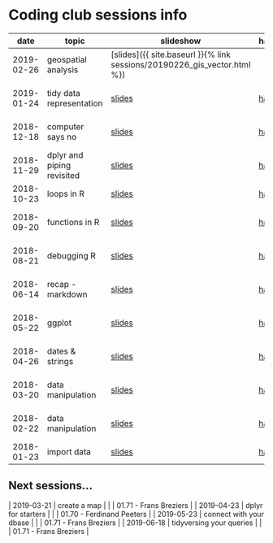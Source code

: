 
# Coding club sessions info

|date | topic | slideshow | hackmd | location |
| --- | ----- | ----------| ------ | -------  |
| 2019-02-26 | geospatial analysis | [slides]({{ site.baseurl }}{% link sessions/20190226_gis_vector.html  %}) | | 01.70 - Ferdinand Peeters |
| 2019-01-24 | tidy data representation | [slides](https://drive.google.com/open?id=1Fv91mNOk3Qv0WYC07FJPOg_kn3gPCQx8YOItxcU1EX4) | [hackmd](https://hackmd.io/QTJz1R1IRtyqdXamsGpIfw) | 01.71 - Frans Breziers |
| 2018-12-18 | computer says no | [slides](https://drive.google.com/open?id=15jRh73p7CSD28RFBG1k9OnvYeWDz9aDeXd5LmzQIXyQ) | [hackmd](https://hackmd.io/wz_7_fCJTxWpFL23bklbjg) | 01.23 - Léon Stynen |
| 2018-11-29 | dplyr and piping revisited | [slides](https://drive.google.com/open?id=10xkXgTlBiQol9MviCbeWwAQM928Db6XOUCaz8ds8kg8) | [hackmd](https://hackmd.io/Fjm4XuozRKSDyFNXuU6mqQ) | 01.71 - Frans Breziers |
| 2018-10-23 | loops in R | [slides](https://drive.google.com/open?id=1GiXg4R9EdlsR-v9RL0Uc6gJ3emi8nWGYNdcLmIVRdho) | [hackmd](https://hackmd.io/jwSucdiFQDCcIFSbHgLCCg) | 01.72 - Kaat Tilley |
| 2018-09-20 | functions in R | [slides](https://drive.google.com/open?id=1E6yN_tXqhQMR7IbkaG1OgyiU8Xsgk3PtfJZuYe2jGsE) | [hackmd](https://hackmd.io/OedO-zCaS7C_-oM-iSO-Ow) | 01.69 - Paul Janssen |
| 2018-08-21 | debugging R | [slides](https://drive.google.com/open?id=1X89LxKdKbd2InI1HKuYFYz_AskFFnDMRAcfKXBeM_ks) | [hackmd](https://hackmd.io/qn1X6GFATLiOQjvN96KENA) | 01.69 - Paul Janssen |
| 2018-06-14 | recap - markdown | [slides](https://drive.google.com/open?id=1mdrcCk6gpw5DjXne_saibeXFqq4_iPYYhWBO8G57B4g) | [hackmd](https://hackmd.io/aaVLiB17Qm-LkBJeSd6iZg) | 01.05 - Isala Van Diest |
| 2018-05-22 | ggplot | [slides](https://drive.google.com/open?id=1vq4Y2jP1Lh9sRin52HyKxhMYD61keI35AkJZPr0BgVY) | [hackmd](https://hackmd.io/CcRhOYJcScegKm8sF05Rqw) | 01.05 - Isala Van Diest |
| 2018-04-26 | dates & strings | [slides](https://drive.google.com/open?id=1KjO34YIAfYVm6DjpATiQHzjLYMTdduNwY_Abxw96GUI) | [hackmd](https://hackmd.io/aPEFORMXSIOeEycsDsSTqw) | 01.21 - Jeanne Brabants |
| 2018-03-20 | data manipulation | [slides](https://drive.google.com/open?id=1fBH-Jy6Xwcrl2KARFlGDBNRYhTH0-cWLiZhNxIyFfxc) | [hackmd](https://hackmd.io/7Yd3NsCFTwqHbRnHZbhlzg) | 01.17 - Clara Peeters |
| 2018-02-22 | data manipulation | [slides](https://drive.google.com/open?id=1iH9X5Nu1BpYL8u47isWsZqw-19OjdZiTl0CopK0xVUs) | [hackmd](https://hackmd.io/Di6qnl7QS-mW8taTEezoVQ) | 01.71 - Frans Breziers |
| 2018-01-23 | import data | [slides](https://drive.google.com/open?id=1ArVtIat5lSvcYkcwawsCmML5snL1EyGKHlt49wRxU9o) | [hackmd](https://hackmd.io/7jIfz3LMRb-EMrtAfCNlzQ) | 00.48 - Keldermans |


## Next sessions...

| 2019-03-21 | create a map  |  | | 01.71 - Frans Breziers |
| 2019-04-23 | dplyr for starters |  | | 01.70 - Ferdinand Peeters |
| 2019-05-23 | connect with your dbase |  | | 01.71 - Frans Breziers |
| 2019-06-18 | tidyversing your queries |  | | 01.71 - Frans Breziers |

















